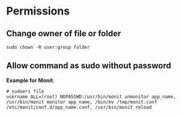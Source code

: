 # Permissions

## Change owner of file or folder

```
sudo chown -R user:group folder
```

## Allow command as sudo without password

**Example for Monit**:
```
# sudoers file
username ALL=(root) NOPASSWD:/usr/bin/monit unmonitor app_name, /usr/bin/monit monitor app_name, /bin/mv /tmp/monit.conf /etc/monit/conf.d/app_name.conf, /usr/bin/monit reload
```
